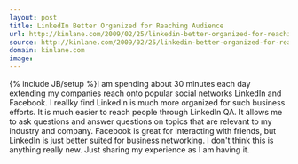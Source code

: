 ```yaml
---
layout: post
title: LinkedIn Better Organized for Reaching Audience
url: http://kinlane.com/2009/02/25/linkedin-better-organized-for-reaching-audience/
source: http://kinlane.com/2009/02/25/linkedin-better-organized-for-reaching-audience/
domain: kinlane.com
image: 
---
```

{% include JB/setup %}I am spending about 30 minutes each day extending my companies reach onto popular social networks LinkedIn and Facebook. I reallky find LinkedIn is much more organized for such business efforts. It is much easier to reach people through LinkedIn QA. It allows me to ask questions and answer questions on topics that are relevant to my industry and company. Facebook is great for interacting with friends, but LinkedIn is just better suited for business networking. I don't think this is anything really new. Just sharing my experience as I am having it.